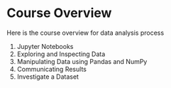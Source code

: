 # Course Overview
Here is the course overview for data analysis process
1. Jupyter Notebooks
2. Exploring and Inspecting Data
3. Manipulating Data using Pandas and NumPy
4. Communicating Results
5. Investigate a Dataset